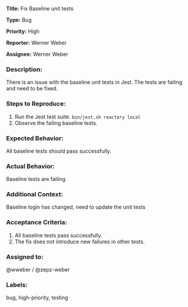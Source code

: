 **Title:** Fix Baseline unit tests

**Type:** Bug

**Priority:** High

**Reporter:** Werner Weber

**Assignee:** Werner Weber

### Description:
There is an issue with the baseline unit tests in Jest. The tests are failing and need to be fixed.

### Steps to Reproduce:
1. Run the Jest test suite. `bin/jest.sh reactory local`
2. Observe the failing baseline tests.

### Expected Behavior:
All baseline tests should pass successfully.

### Actual Behavior:
Baseline tests are failing.

### Additional Context:
Baseline login has changed, need to update the unit tests

### Acceptance Criteria:
1. All baseline tests pass successfully.
2. The fix does not introduce new failures in other tests.

### Assigned to:
@wweber / @zepz-weber

### Labels:
bug, high-priority, testing